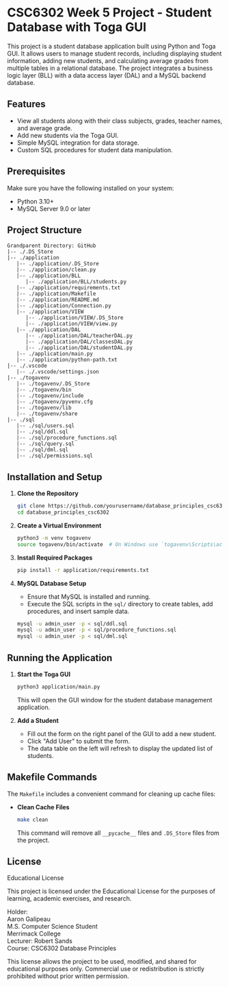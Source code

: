 
# CSC6302 Week 5 Project - Student Database with Toga GUI

This project is a student database application built using Python and Toga GUI. It allows users to manage student records, including displaying student information, adding new students, and calculating average grades from multiple tables in a relational database. The project integrates a business logic layer (BLL) with a data access layer (DAL) and a MySQL backend database.

## Features

- View all students along with their class subjects, grades, teacher names, and average grade.
- Add new students via the Toga GUI.
- Simple MySQL integration for data storage.
- Custom SQL procedures for student data manipulation.

## Prerequisites

Make sure you have the following installed on your system:

- Python 3.10+
- MySQL Server 9.0 or later

## Project Structure

```
Grandparent Directory: GitHub
|-- ./.DS_Store
|-- ./application
   |-- ./application/.DS_Store
   |-- ./application/clean.py
   |-- ./application/BLL
      |-- ./application/BLL/students.py
   |-- ./application/requirements.txt
   |-- ./application/Makefile
   |-- ./application/README.md
   |-- ./application/Connection.py
   |-- ./application/VIEW
      |-- ./application/VIEW/.DS_Store
      |-- ./application/VIEW/view.py
   |-- ./application/DAL
      |-- ./application/DAL/teacherDAL.py
      |-- ./application/DAL/classesDAL.py
      |-- ./application/DAL/studentDAL.py
   |-- ./application/main.py
   |-- ./application/python-path.txt
|-- ./.vscode
   |-- ./.vscode/settings.json
|-- ./togavenv
   |-- ./togavenv/.DS_Store
   |-- ./togavenv/bin
   |-- ./togavenv/include
   |-- ./togavenv/pyvenv.cfg
   |-- ./togavenv/lib
   |-- ./togavenv/share
|-- ./sql
   |-- ./sql/users.sql
   |-- ./sql/ddl.sql
   |-- ./sql/procedure_functions.sql
   |-- ./sql/query.sql
   |-- ./sql/dml.sql
   |-- ./sql/permissions.sql
```

## Installation and Setup

1. **Clone the Repository**
   ```bash
   git clone https://github.com/yourusername/database_principles_csc6302.git
   cd database_principles_csc6302
   ```

2. **Create a Virtual Environment**
   ```bash
   python3 -m venv togavenv
   source togavenv/bin/activate  # On Windows use `togavenv\Scripts\activate`
   ```

3. **Install Required Packages**
   ```bash
   pip install -r application/requirements.txt
   ```

4. **MySQL Database Setup**
   - Ensure that MySQL is installed and running.
   - Execute the SQL scripts in the `sql/` directory to create tables, add procedures, and insert sample data.

   ```bash
   mysql -u admin_user -p < sql/ddl.sql
   mysql -u admin_user -p < sql/procedure_functions.sql
   mysql -u admin_user -p < sql/dml.sql
   ```

## Running the Application

1. **Start the Toga GUI**
   ```bash
   python3 application/main.py
   ```

   This will open the GUI window for the student database management application.

2. **Add a Student**
   - Fill out the form on the right panel of the GUI to add a new student.
   - Click "Add User" to submit the form.
   - The data table on the left will refresh to display the updated list of students.

## Makefile Commands

The `Makefile` includes a convenient command for cleaning up cache files:

- **Clean Cache Files**
  ```bash
  make clean
  ```
  This command will remove all `__pycache__` files and `.DS_Store` files from the project.

## License

Educational License

This project is licensed under the Educational License for the purposes of learning, academic exercises, and research.

Holder:  
Aaron Galipeau  
M.S. Computer Science Student  
Merrimack College  
Lecturer: Robert Sands  
Course: CSC6302 Database Principles

This license allows the project to be used, modified, and shared for educational purposes only. Commercial use or redistribution is strictly prohibited without prior written permission.
